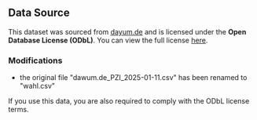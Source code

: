 ## Data Source

This dataset was sourced from [dayum.de](https://www.dayum.de) and is licensed under the **Open Database License (ODbL)**. You can view the full license [here](https://opendatacommons.org/licenses/odbl/1-0/).

### Modifications
- the original file "dawum.de_PZI_2025-01-11.csv" has been renamed to "wahl.csv"

If you use this data, you are also required to comply with the ODbL license terms.
